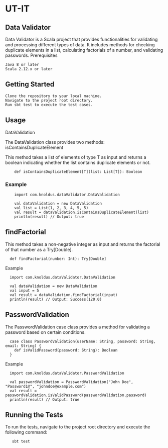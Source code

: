 # UT-IT

## Data Validator

Data Validator is a Scala project that provides functionalities for validating and processing different types of data. It includes methods for checking duplicate elements in a list, calculating factorials of a number, and validating passwords.
Prerequisites

    Java 8 or later
    Scala 2.12.x or later

## Getting Started

    Clone the repository to your local machine.
    Navigate to the project root directory.
    Run sbt test to execute the test cases.

## Usage
DataValidation

The DataValidation class provides two methods:
        isContainsDuplicateElement

This method takes a list of elements of type T as input and returns a boolean indicating whether the list contains duplicate elements or not.


        def isContainsDuplicateElement[T](list: List[T]): Boolean

### Example

        import com.knoldus.dataValidator.DataValidation

        val dataValidation = new DataValidation
        val list = List(1, 2, 3, 4, 5, 5)
        val result = dataValidation.isContainsDuplicateElement(list)
        println(result) // Output: true

## findFactorial

This method takes a non-negative integer as input and returns the factorial of that number as a Try[Double].


      def findFactorial(number: Int): Try[Double]

Example

      import com.knoldus.dataValidator.DataValidation

      val dataValidation = new DataValidation
      val input = 5
      val result = dataValidation.findFactorial(input)
      println(result) // Output: Success(120.0)

## PasswordValidation

The PasswordValidation case class provides a method for validating a password based on certain conditions.


      case class PasswordValidation(userName: String, password: String, email: String) {
        def isValidPassword(password: String): Boolean
      }

Example

      import com.knoldus.dataValidator.PasswordValidation

      val passwordValidation = PasswordValidation("John Doe", "Password1@", "johndoe@example.com")
      val result = passwordValidation.isValidPassword(passwordValidation.password)
      println(result) // Output: true

## Running the Tests

To run the tests, navigate to the project root directory and execute the following command:

       sbt test
